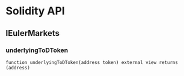# Solidity API

## IEulerMarkets

### underlyingToDToken

```solidity
function underlyingToDToken(address token) external view returns (address)
```

